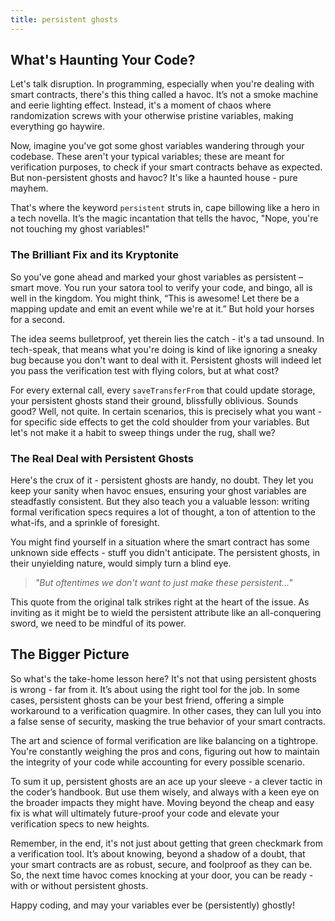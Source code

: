 ```yaml
---
title: persistent ghosts
---
```


## What's Haunting Your Code?

Let's talk disruption. In programming, especially when you're dealing with smart contracts, there's this thing called a havoc. It’s not a smoke machine and eerie lighting effect. Instead, it's a moment of chaos where randomization screws with your otherwise pristine variables, making everything go haywire.

Now, imagine you've got some ghost variables wandering through your codebase. These aren't your typical variables; these are meant for verification purposes, to check if your smart contracts behave as expected. But non-persistent ghosts and havoc? It's like a haunted house - pure mayhem.

That's where the keyword `persistent` struts in, cape billowing like a hero in a tech novella. It’s the magic incantation that tells the havoc, "Nope, you're not touching my ghost variables!"

### The Brilliant Fix and its Kryptonite

So you've gone ahead and marked your ghost variables as persistent – smart move. You run your satora tool to verify your code, and bingo, all is well in the kingdom. You might think, “This is awesome! Let there be a mapping update and emit an event while we're at it.” But hold your horses for a second.

The idea seems bulletproof, yet therein lies the catch - it's a tad unsound. In tech-speak, that means what you're doing is kind of like ignoring a sneaky bug because you don't want to deal with it. Persistent ghosts will indeed let you pass the verification test with flying colors, but at what cost?

For every external call, every `saveTransferFrom` that could update storage, your persistent ghosts stand their ground, blissfully oblivious. Sounds good? Well, not quite. In certain scenarios, this is precisely what you want - for specific side effects to get the cold shoulder from your variables. But let's not make it a habit to sweep things under the rug, shall we?

### The Real Deal with Persistent Ghosts

Here's the crux of it - persistent ghosts are handy, no doubt. They let you keep your sanity when havoc ensues, ensuring your ghost variables are steadfastly consistent. But they also teach you a valuable lesson: writing formal verification specs requires a lot of thought, a ton of attention to the what-ifs, and a sprinkle of foresight.

You might find yourself in a situation where the smart contract has some unknown side effects - stuff you didn't anticipate. The persistent ghosts, in their unyielding nature, would simply turn a blind eye.

> _"But oftentimes we don't want to just make these persistent..."_

This quote from the original talk strikes right at the heart of the issue. As inviting as it might be to wield the persistent attribute like an all-conquering sword, we need to be mindful of its power.

## The Bigger Picture

So what's the take-home lesson here? It's not that using persistent ghosts is wrong - far from it. It’s about using the right tool for the job. In some cases, persistent ghosts can be your best friend, offering a simple workaround to a verification quagmire. In other cases, they can lull you into a false sense of security, masking the true behavior of your smart contracts.

The art and science of formal verification are like balancing on a tightrope. You're constantly weighing the pros and cons, figuring out how to maintain the integrity of your code while accounting for every possible scenario.

To sum it up, persistent ghosts are an ace up your sleeve - a clever tactic in the coder’s handbook. But use them wisely, and always with a keen eye on the broader impacts they might have. Moving beyond the cheap and easy fix is what will ultimately future-proof your code and elevate your verification specs to new heights.

Remember, in the end, it's not just about getting that green checkmark from a verification tool. It’s about knowing, beyond a shadow of a doubt, that your smart contracts are as robust, secure, and foolproof as they can be. So, the next time havoc comes knocking at your door, you can be ready - with or without persistent ghosts.

Happy coding, and may your variables ever be (persistently) ghostly!
